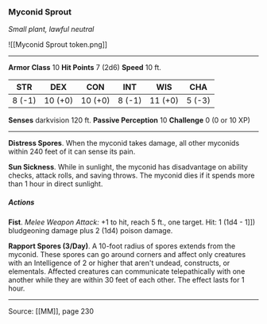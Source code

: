 ### Myconid Sprout
_Small plant, lawful neutral_

![[Myconid Sprout token.png]]

---

**Armor Class** 10
**Hit Points** 7 (2d6)
**Speed** 10 ft.

| STR     | DEX     | CON     | INT     | WIS     | CHA     |
|---------|---------|---------|---------|---------|---------|
| 8 (-1) | 10 (+0) | 10 (+0) | 8 (-1) | 11 (+0) | 5 (-3) |

**Senses** darkvision 120 ft.
**Passive Perception** 10
**Challenge** 0 (0 or 10 XP)

---

**Distress Spores**. When the myconid takes damage, all other myconids within 240 feet of it can sense its pain.

**Sun Sickness**. While in sunlight, the myconid has disadvantage on ability checks, attack rolls, and saving throws. The myconid dies if it spends more than 1 hour in direct sunlight.

##### Actions
**Fist**. _Melee Weapon Attack:_ +1 to hit, reach 5 ft., one target. Hit: 1 (1d4 - 1]]) bludgeoning damage plus 2 (1d4) poison damage.

**Rapport Spores (3/Day)**. A 10-foot radius of spores extends from the myconid. These spores can go around corners and affect only creatures with an Intelligence of 2 or higher that aren't undead, constructs, or elementals. Affected creatures can communicate telepathically with one another while they are within 30 feet of each other. The effect lasts for 1 hour.


---

Source: [[MM]], page 230